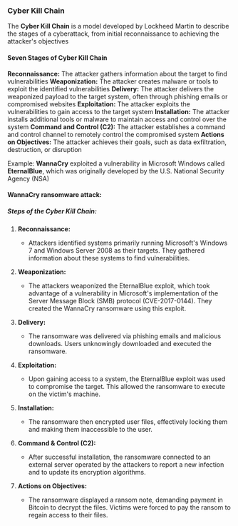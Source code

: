 ### Cyber Kill Chain
The **Cyber Kill Chain** is a model developed by Lockheed Martin to describe the stages of a cyberattack, from initial reconnaissance to achieving the attacker's objectives

#### Seven Stages of Cyber Kill Chain
**Reconnaissance:** The attacker gathers information about the target to find vulnerabilities
**Weaponization:** The attacker creates malware or tools to exploit the identified vulnerabilities
**Delivery:** The attacker delivers the weaponized payload to the target system, often through phishing emails or compromised websites
**Exploitation:** The attacker exploits the vulnerabilities to gain access to the target system
**Installation:** The attacker installs additional tools or malware to maintain access and control over the system
**Command and Control (C2):** The attacker establishes a command and control channel to remotely control the compromised system
**Actions on Objectives:** The attacker achieves their goals, such as data exfiltration, destruction, or disruption

Example:
**WannaCry** exploited a vulnerability in Microsoft Windows called **EternalBlue**, which was originally developed by the U.S. National Security Agency (NSA)
#### **WannaCry ransomware attack**:

##### Steps of the Cyber Kill Chain:

1. **Reconnaissance:**
    
    - Attackers identified systems primarily running Microsoft's Windows 7 and Windows Server 2008 as their targets. They gathered information about these systems to find vulnerabilities.
        
2. **Weaponization:**
    
    - The attackers weaponized the EternalBlue exploit, which took advantage of a vulnerability in Microsoft's implementation of the Server Message Block (SMB) protocol (CVE-2017-0144). They created the WannaCry ransomware using this exploit.
        
3. **Delivery:**
    
    - The ransomware was delivered via phishing emails and malicious downloads. Users unknowingly downloaded and executed the ransomware.
        
4. **Exploitation:**
    
    - Upon gaining access to a system, the EternalBlue exploit was used to compromise the target. This allowed the ransomware to execute on the victim's machine.
        
5. **Installation:**
    
    - The ransomware then encrypted user files, effectively locking them and making them inaccessible to the user.
        
6. **Command & Control (C2):**
    
    - After successful installation, the ransomware connected to an external server operated by the attackers to report a new infection and to update its encryption algorithms.
        
7. **Actions on Objectives:**
    
    - The ransomware displayed a ransom note, demanding payment in Bitcoin to decrypt the files. Victims were forced to pay the ransom to regain access to their files.
